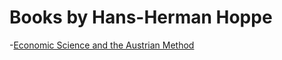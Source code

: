 # Books by Hans-Herman Hoppe

-[Economic Science and the Austrian Method](https://libertyme-library.s3.amazonaws.com/Hans-Hermann+Hoppe/Economic+Science+and+the+Austrian+Method.pdf)
